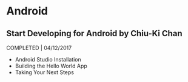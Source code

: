 # Android

## Start Developing for Android by Chiu-Ki Chan
COMPLETED | 04/12/2017

- Android Studio Installation
- Building the Hello World App
- Taking Your Next Steps
